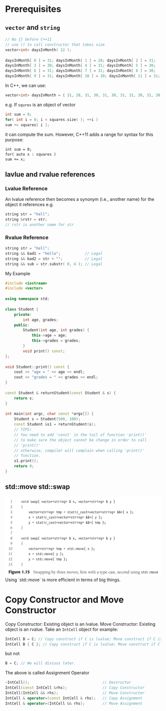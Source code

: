 # Prerequisites
## `vector` and `string`
```cpp
// No {} before C++11
// use () to call constructor that takes size
vector<int> daysInMonth( 12 ); 

daysInMonth[ 0 ] = 31; daysInMonth[ 1 ] = 28; daysInMonth[ 2 ] = 31;
daysInMonth[ 3 ] = 30; daysInMonth[ 4 ] = 31; daysInMonth[ 5 ] = 30;
daysInMonth[ 6 ] = 31; daysInMonth[ 7 ] = 31; daysInMonth[ 8 ] = 30;
daysInMonth[ 9 ] = 31; daysInMonth[ 10 ] = 30; daysInMonth[ 11 ] = 31;
```
In C++, we can use:
```cpp
vector<int> daysInMonth = { 31, 28, 31, 30, 31, 30, 31, 31, 30, 31, 30, 31 };
```
e.g. If `squres` is an object of vector
```cpp
int sum = 0;
for( int i = 0; i < squares.size( ); ++i )
sum += squares[ i ];
```
it can compute the sum. However, C++11 adds a range for syntax for this purpose:
```
int sum = 0;
for( auto x : squares )
sum += x;
```
## lavlue and rvalue references
### Lvalue Reference
An lvalue reference then becomes a synonym (i.e., another name) for the object it references
e.g.
```cpp
string str = "hell";
string &rstr = str; 
// rstr is another name for str
```
### Rvalue Reference
```cpp
string str = "hell";
string && bad1 = "hello";           // Legal
string && bad2 = str + "";          // Legal
string && sub = str.substr( 0, 4 ); // Legal
```
My Example
```cpp
#include <iostream>
#include <vector>

using namespace std;

class Student {
    private:
        int age, grades;
    public:
        Student(int age, int grades) {
            this->age = age;
            this->grades = grades;
        }
        void print() const; 
};

void Student::print() const {
    cout << "age = " << age << endl;
    cout << "grades = " << grades << endl;
}

const Student & returnStudent(const Student & s) {
    return s;
}

int main(int argc, char const *argv[]) {
    Student s = Student(500, 100);
    const Student &s1 = returnStudent(s);
    // TIPS: 
    // You need to add 'const' in the tail of function 'print()' 
    // to make sure the object cannot be change in order to call
    // 'print()'
    // otherwise, compiler will complain when calling 'print()'
    // function.
    s1.print(); 
    return 0;
}
```
## std::move std::swap

<img src="move.png">
Using `std::move` is more efficient in terms of big things.

# Copy Constructor and Move Constructor
Copy Constructor: Existing object is an lvalue.
Move Constructor: Existing object is an rvalue.
Take an `IntCell` object for example:
```cpp
IntCell B = C; // Copy construct if C is lvalue; Move construct if C is rvalue
IntCell B { C }; // Copy construct if C is lvalue; Move construct if C is rvalue
```
but not
```cpp
B = C; // We will discuss later.
```
The above is called Assignment Operator
```cpp
~IntCell();                                 // Destructor
IntCell(const IntCell &rhs);                // Copy Constructor
IntCell(IntCell && rhs);                    // Move Constructor
IntCell & operator=(const IntCell & rhs);   // Copy Assignment
IntCell & operator=(IntCell && rhs);        // Move Assignment
```
